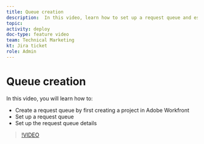```yaml
---
title: Queue creation
description:  In this video, learn how to set up a request queue and establish queue details in Adobe Workfront.
topic:
activity: deploy
doc-type: feature video
team: Technical Marketing
kt: Jira ticket
role: Admin
---
```

# Queue creation

In this video, you will learn how to:

* Create a request queue by first creating a project in Adobe Workfront
* Set up a request queue
* Set up the request queue details

>[!VIDEO](https://video.tv.adobe.com/v/335221/?quality=12)
